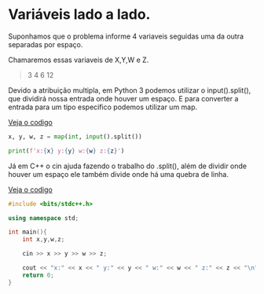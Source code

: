 # Variáveis lado a lado.

Suponhamos que o problema informe 4 variaveis seguidas uma da outra separadas por espaço. 

Chamaremos essas variaveis de X,Y,W e Z.

> 3 4 6 12

Devido a atribuição multipla, em Python 3 podemos utilizar o input().split(), que dividirá nossa entrada onde houver um espaço. E para converter a entrada para um tipo especifico podemos utilizar um map.

[Veja o codigo](int.py)
```python
x, y, w, z = map(int, input().split())

print(f'x:{x} y:{y} w:{w} z:{z}')
```

Já em C++ o cin ajuda fazendo o trabalho do .split(), além de dividir onde houver um espaço ele também divide onde há uma quebra de linha.

[Veja o codigo](int.cpp)

```cpp
#include <bits/stdc++.h>

using namespace std;

int main(){
    int x,y,w,z;

    cin >> x >> y >> w >> z;

    cout << "x:" << x << " y:" << y << " w:" << w << " z:" << z << "\n";
    return 0;
}
```

